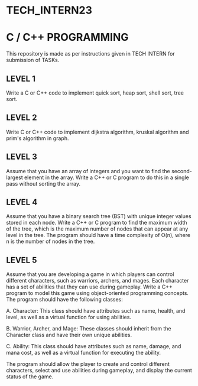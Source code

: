 # TECH_INTERN23
# C / C++ PROGRAMMING
This repository is made as per instructions given in TECH INTERN for submission of TASKs.


## LEVEL 1
Write a C or C++ code to implement quick sort, heap sort, shell sort, tree sort.


## LEVEL 2
Write C or C++ code to implement dijkstra algorithm, kruskal algorithm and prim's algorithm in graph.


## LEVEL 3
Assume that you have an array of integers and you want to find the second-largest element in the array. Write a C++ or C program to do this in a single pass without sorting the array.


## LEVEL 4
Assume that you have a binary search tree (BST) with unique integer values stored in each node. Write a C++ or C program to find the maximum width of the tree, which is the maximum number of nodes that can appear at any level in the tree. The program should have a time complexity of O(n), where n is the number of nodes in the tree.


## LEVEL 5
Assume that you are developing a game in which players can control different characters, such as warriors, archers, and mages. Each character has a set of abilities that they can use during gameplay. Write a C++ program to model this game using object-oriented programming concepts. The program should have the
following classes:

A. Character: This class should have attributes such as name, health, and level, as well as a virtual function for using abilities.

B. Warrior, Archer, and Mage: These classes should inherit from the Character class and have their own unique abilities.

C. Ability: This class should have attributes such as name, damage, and mana cost, as well as a virtual function for executing the ability.

The program should allow the player to create and control different characters, select and use abilities during gameplay, and display the current status of the game.
